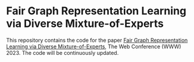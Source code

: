 # Fair Graph Representation Learning via Diverse Mixture-of-Experts

This repository contains the code for the paper [Fair Graph Representation Learning via Diverse Mixture-of-Experts](https://arxiv.org/abs/2106.02250), The Web Conference (WWW) 2023. The code will be continuously updated.
